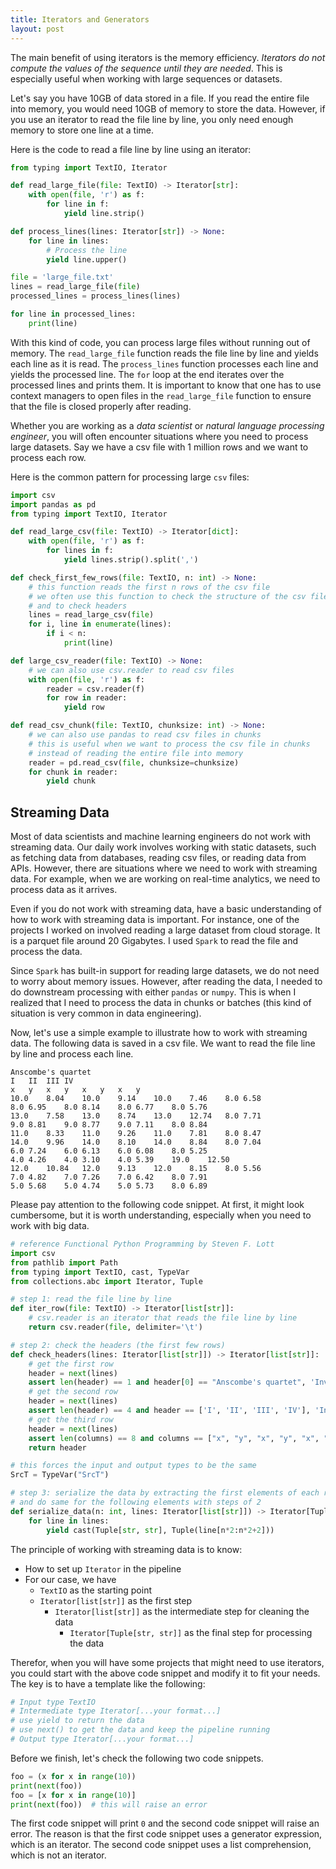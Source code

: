 ```yaml
---
title: Iterators and Generators
layout: post
---
```


<span class="firstcharacter">T</span>he main benefit of using iterators is the memory efficiency. _Iterators do not compute the values of the sequence until they are needed_. This is especially useful when working with large sequences or datasets.

Let's say you have 10GB of data stored in a file. If you read the entire file into memory, you would need 10GB of memory to store the data. However, if you use an iterator to read the file line by line, you only need enough memory to store one line at a time.

Here is the code to read a file line by line using an iterator:

```python
from typing import TextIO, Iterator

def read_large_file(file: TextIO) -> Iterator[str]:
    with open(file, 'r') as f:
        for line in f:
            yield line.strip()

def process_lines(lines: Iterator[str]) -> None:
    for line in lines:
        # Process the line
        yield line.upper()

file = 'large_file.txt'
lines = read_large_file(file)
processed_lines = process_lines(lines)

for line in processed_lines:
    print(line)
```

With this kind of code, you can process large files without running out of memory. The `read_large_file` function reads the file line by line and yields each line as it is read. The `process_lines` function processes each line and yields the processed line. The `for` loop at the end iterates over the processed lines and prints them. It is important to know that one has to use context managers to open files in the `read_large_file` function to ensure that the file is closed properly after reading.


Whether you are working as a _data scientist_ or _natural language processing engineer_, you will often encounter situations where you need to process large datasets. Say we have a csv file with 1 million rows and we want to process each row. 

Here is the common pattern for processing large `csv` files:

```python
import csv
import pandas as pd
from typing import TextIO, Iterator

def read_large_csv(file: TextIO) -> Iterator[dict]:
    with open(file, 'r') as f:
        for lines in f:
            yield lines.strip().split(',')

def check_first_few_rows(file: TextIO, n: int) -> None:
    # this function reads the first n rows of the csv file
    # we often use this function to check the structure of the csv file
    # and to check headers
    lines = read_large_csv(file)
    for i, line in enumerate(lines):
        if i < n:
            print(line)

def large_csv_reader(file: TextIO) -> None:
    # we can also use csv.reader to read csv files
    with open(file, 'r') as f:
        reader = csv.reader(f)
        for row in reader:
            yield row

def read_csv_chunk(file: TextIO, chunksize: int) -> None:
    # we can also use pandas to read csv files in chunks
    # this is useful when we want to process the csv file in chunks
    # instead of reading the entire file into memory
    reader = pd.read_csv(file, chunksize=chunksize)
    for chunk in reader:
        yield chunk

```

## Streaming Data

Most of data scientists and machine learning engineers do not work with streaming data. Our daily work involves working with static datasets, such as fetching data from databases, reading csv files, or reading data from APIs. However, there are situations where we need to work with streaming data. For example, when we are working on real-time analytics, we need to process data as it arrives. 

Even if you do not work with streaming data, have a basic understanding of how to work with streaming data is important. For instance, one of the projects I worked on involved reading a large dataset from cloud storage. It is a parquet file around 20 Gigabytes. I used `Spark` to read the file and process the data. 

Since `Spark` has built-in support for reading large datasets, we do not need to worry about memory issues. However, after reading the data, I needed to do downstream processing with either `pandas` or `numpy`. This is when I realized that I need to process the data in chunks or batches (this kind of situation is very common in data engineering).

Now, let's use a simple example to illustrate how to work with streaming data. The following data is saved in a csv file. We want to read the file line by line and process each line. 

```text
Anscombe's quartet
I	II	III	IV
x	y	x	y	x	y	x	y
10.0	8.04	10.0	9.14	10.0	7.46	8.0	6.58
8.0	6.95	8.0	8.14	8.0	6.77	8.0	5.76
13.0	7.58	13.0	8.74	13.0	12.74	8.0	7.71
9.0	8.81	9.0	8.77	9.0	7.11	8.0	8.84
11.0	8.33	11.0	9.26	11.0	7.81	8.0	8.47
14.0	9.96	14.0	8.10	14.0	8.84	8.0	7.04
6.0	7.24	6.0	6.13	6.0	6.08	8.0	5.25
4.0	4.26	4.0	3.10	4.0	5.39	19.0	12.50
12.0	10.84	12.0	9.13	12.0	8.15	8.0	5.56
7.0	4.82	7.0	7.26	7.0	6.42	8.0	7.91
5.0	5.68	5.0	4.74	5.0	5.73	8.0	6.89
```

Please pay attention to the following code snippet. At first, it might look cumbersome, but it is worth understanding, especially when you need to work with big data. 

```python
# reference Functional Python Programming by Steven F. Lott
import csv
from pathlib import Path
from typing import TextIO, cast, TypeVar
from collections.abc import Iterator, Tuple

# step 1: read the file line by line
def iter_row(file: TextIO) -> Iterator[list[str]]:
    # csv.reader is an iterator that reads the file line by line
    return csv.reader(file, delimiter='\t')

# step 2: check the headers (the first few rows)
def check_headers(lines: Iterator[list[str]]) -> Iterator[list[str]]:
    # get the first row
    header = next(lines)
    assert len(header) == 1 and header[0] == "Anscombe's quartet", 'Invalid header'
    # get the second row
    header = next(lines)
    assert len(header) == 4 and header == ['I', 'II', 'III', 'IV'], 'Invalid header'
    # get the third row
    header = next(lines)
    assert len(columns) == 8 and columns == ["x", "y", "x", "y", "x", "y", "x", "y"] , 'Invalid header'
    return header

# this forces the input and output types to be the same
SrcT = TypeVar("SrcT")

# step 3: serialize the data by extracting the first elements of each row
# and do same for the following elements with steps of 2
def serialize_data(n: int, lines: Iterator[list[str]]) -> Iterator[Tuple[str, str]]:
    for line in lines:
        yield cast(Tuple[str, str], Tuple(line[n*2:n*2+2]))
```

The principle of working with streaming data is to know:

- How to set up `Iterator` in the pipeline
- For our case, we have
  - `TextIO` as the starting point
  - `Iterator[list[str]]` as the first step
    - `Iterator[list[str]]` as the intermediate step for cleaning the data
      - `Iterator[Tuple[str, str]]` as the final step for processing the data
  
Therefor, when you will have some projects that might need to use iterators, you could start with the above code snippet and modify it to fit your needs. The key is to have a template like the following:

```python
# Input type TextIO
# Intermediate type Iterator[...your format...]
# use yield to return the data
# use next() to get the data and keep the pipeline running
# Output type Iterator[...your format...]
```


Before we finish, let's check the following two code snippets.

```python
foo = (x for x in range(10))
print(next(foo))
foo = [x for x in range(10)]
print(next(foo))  # this will raise an error
```

The first code snippet will print `0` and the second code snippet will raise an error. The reason is that the first code snippet uses a generator expression, which is an iterator. The second code snippet uses a list comprehension, which is not an iterator.